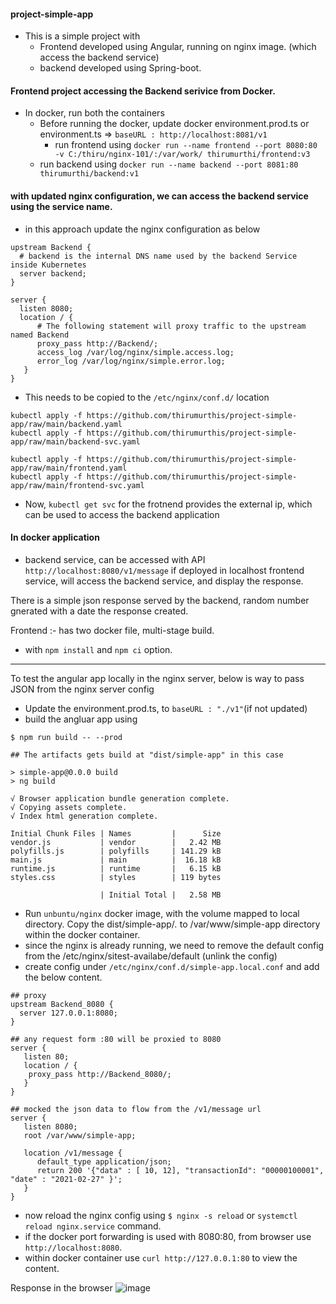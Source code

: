 #### project-simple-app

- This is a simple project with 
   - Frontend developed using Angular, running on nginx image. (which access the backend service)
   - backend developed using Spring-boot. 
 
#### Frontend project accessing the Backend serivice from Docker.
  - In docker, run both the containers
    - Before running the docker, update docker environment.prod.ts or environment.ts => `baseURL : http://localhost:8081/v1`
      - run frontend using `docker run --name frontend --port 8080:80 -v C:/thiru/nginx-101/:/var/work/ thirumurthi/frontend:v3`
    - run backend using `docker run --name backend --port 8081:80 thirumurthi/backend:v1`

#### with updated nginx configuration, we can access the backend service using the service name.
  - in this approach update the nginx configuration as below
  ```
  upstream Backend {
    # backend is the internal DNS name used by the backend Service inside Kubernetes
    server backend;
  }

server {
    listen 8080;
    location / {
        # The following statement will proxy traffic to the upstream named Backend
        proxy_pass http://Backend/;
        access_log /var/log/nginx/simple.access.log;
        error_log /var/log/nginx/simple.error.log;
     }
  }
  ```
  - This needs to be copied to the `/etc/nginx/conf.d/` location
```
kubectl apply -f https://github.com/thirumurthis/project-simple-app/raw/main/backend.yaml
kubectl apply -f https://github.com/thirumurthis/project-simple-app/raw/main/backend-svc.yaml

kubectl apply -f https://github.com/thirumurthis/project-simple-app/raw/main/frontend.yaml
kubectl apply -f https://github.com/thirumurthis/project-simple-app/raw/main/frontend-svc.yaml
```
  - Now, `kubectl get svc` for the frotnend provides the external ip, which can be used to access the backend application


#### In docker application
  - backend service, can be accessed with API `http://localhost:8080/v1/message` if deployed in localhost
 frontend service, will access the backend service, and display the response.
 
 There is a simple json response served by the backend, random number gnerated with a date the response created.
 
Frontend :- has two docker file, multi-stage build. 
  - with `npm install` and `npm ci` option.

-----
To test the angular app locally in the nginx server, below is way to pass JSON from the nginx server config

- Update the environment.prod.ts, to ` baseURL : "./v1" `(if not updated)
- build the angluar app using 
```
$ npm run build -- --prod

## The artifacts gets build at "dist/simple-app" in this case

> simple-app@0.0.0 build
> ng build

√ Browser application bundle generation complete.
√ Copying assets complete.
√ Index html generation complete.

Initial Chunk Files | Names         |      Size
vendor.js           | vendor        |   2.42 MB
polyfills.js        | polyfills     | 141.29 kB
main.js             | main          |  16.18 kB
runtime.js          | runtime       |   6.15 kB
styles.css          | styles        | 119 bytes

                    | Initial Total |   2.58 MB
```

- Run `unbuntu/nginx` docker image, with the volume mapped to local directory. Copy the dist/simple-app/*.* to /var/www/simple-app directory within the docker container.
- since the nginx is already running, we need to remove the default config from the /etc/nginx/sitest-availabe/default (unlink the config)
- create config under `/etc/nginx/conf.d/simple-app.local.conf` and add the below content.
```
## proxy 
upstream Backend_8080 {
  server 127.0.0.1:8080;
}

## any request form :80 will be proxied to 8080 
server {
   listen 80;
   location / {
    proxy_pass http://Backend_8080/;
   }
}

## mocked the json data to flow from the /v1/message url
server {
   listen 8080;
   root /var/www/simple-app;

   location /v1/message {
      default_type application/json;
      return 200 '{"data" : [ 10, 12], "transactionId": "00000100001", "date" : "2021-02-27" }';
   }
}
```
- now reload the nginx config using `$ nginx -s reload` or `systemctl reload nginx.service` command.
- if the docker port forwarding is used with 8080:80, from browser use `http://localhost:8080`.
- within docker container use `curl http://127.0.0.1:80` to view the content.

Response in the browser
![image](https://user-images.githubusercontent.com/6425536/109375449-a6341200-7871-11eb-9c19-4f46149ecee4.png)

